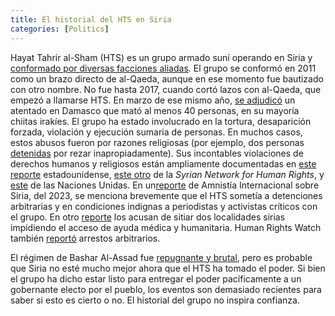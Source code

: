 ```yaml
---
title: El historial del HTS en Siria 
categories: [Politics]
---
```


Hayat Tahrir al-Sham (HTS) es un grupo armado suní operando en Siria y [conformado por diversas
facciones
aliadas](https://www.aljazeera.com/news/2024/12/2/hayat-tahrir-al-sham-and-the-other-syrian-opposition-groups-in-aleppo). El grupo se conformó en 2011 como un brazo directo de al-Qaeda, aunque 
en ese momento fue bautizado con otro nombre. No fue hasta 2017, cuando cortó
lazos con al-Qaeda, que empezó a llamarse HTS. En marzo de ese mismo año, [se
adjudicó](https://www.hrw.org/news/2024/12/04/syria-civilians-risk-amid-renewed-hostilities)
un atentado en Damasco que mató al menos 40 personas, en su mayoría chiitas
irakíes. El grupo ha estado involucrado en la tortura, desaparición forzada,
violación y ejecución sumaria de personas. En muchos casos, estos abusos fueron
por razones religiosas (por ejemplo, dos personas
[detenidas](https://news.snhr.org/2021/06/01/hts-arrested-2-students-at-an-institution-for-memorizing-the-holy-quran-in-w-aleppo-governorate-on-may-31/)
por rezar inapropiadamente). Sus incontables violaciones de derechos humanos y
religiosos están ampliamente documentadas en [este
reporte](https://www.uscirf.gov/sites/default/files/2022-11/2022%20Factsheet%20-%20HTS-Syria.pdf)
estadounidense, [este
otro](https://snhr.org/wp-content/pdf/english/The_Most_Notable_Hayat_Tahrir_al_Sham_Violations_Since_the_Establishment_of_Jabhat_al_Nusra_to_Date_1_en.pdf)
de la *Syrian Network for Human Rights*, y
[este](https://documents.un.org/doc/undoc/gen/g21/059/73/pdf/g2105973.pdf?OpenElement)
de las Naciones Unidas. En un[reporte](https://www.amnesty.org/es/location/middle-east-and-north-africa/middle-east/syria/report-syria/)
de Amnistía Internacional sobre Siria, del 2023, se menciona brevemente que el
HTS sometía a detenciones arbitrarias y en condiciones indignas a periodistas y
activistas críticos con el grupo. En otro
[reporte](https://www.amnesty.org/es/wp-content/uploads/sites/4/2021/05/MDE2473092017SPANISH.pdf)
los acusan de sitiar dos localidades sirias impidiendo el acceso de ayuda
médica y
humanitaria. Human Rights Watch también [reportó](https://www.hrw.org/news/2019/01/28/syria-arrests-torture-armed-group) arrestos arbitrarios.


El régimen de Bashar Al-Assad fue [repugnante y brutal](https://www.hrw.org/report/2015/12/16/if-dead-could-speak/mass-deaths-and-torture-syrias-detention-facilities), pero es probable 
que Siria no esté mucho mejor ahora que el HTS ha tomado el poder. Si bien el
grupo ha dicho estar listo para entregar el poder pacíficamente a un gobernante
electo por el pueblo, los eventos son demasiado recientes para saber si esto es
cierto o no. El historial del grupo no inspira confianza.

